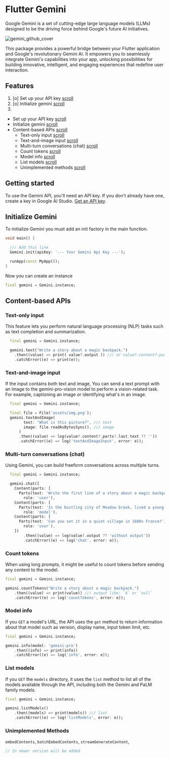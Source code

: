 # Flutter Gemini

Google Gemini is a set of cutting-edge large language models (LLMs) designed to be the driving force behind Google's future AI initiatives.

![gemini_github_cover](https://github.com/babakcode/flutter_gemini/assets/31356659/104a436c-cc1e-4523-aeeb-edfb50f87346)

This package provides a powerful bridge between your Flutter application and Google's revolutionary Gemini AI. It empowers you to seamlessly integrate Gemini's capabilities into your app, unlocking possibilities for building innovative, intelligent, and engaging experiences that redefine user interaction.

## Features

1. [o] Set up your API key [scroll](#getting-started)
2. [o] Initialize gemini [scroll](#initialize-gemini)
3. 

- Set up your API key [scroll](#getting-started)
- Initialize gemini [scroll](#initialize-gemini)
- Content-based APIs [scroll](#content-based-apis)
    - Text-only input [scroll](#text-only-input)
    - Text-and-image input [scroll](#text-and-image-input)
    - Multi-turn conversations (chat) [scroll](#multi-turn-conversations-chat)
    - Count tokens [scroll](#count-tokens)
    - Model info [scroll](#model-info)
    - List models [scroll](#list-models)
    - Unimplemented methods [scroll](#unimplemented-methods)

## Getting started

To use the Gemini API, you'll need an API key. If you don't already have one, create a key in Google AI Studio. [Get an API key](https://ai.google.dev/).

## Initialize Gemini

To initialize Gemini you must add an init factory in the main function.
```dart
void main() {

  /// Add this line
  Gemini.init(apiKey: '--- Your Gemini Api Key ---');

  runApp(const MyApp());
}
```

Now you can create an instance

```dart
final gemini = Gemini.instance;
```

## Content-based APIs

### Text-only input

This feature lets you perform natural language processing (NLP) tasks such as text completion and summarization.

```dart
  final gemini = Gemini.instance;

  gemini.text("Write a story about a magic backpack.")
    .then((value) => print( value?.output )) /// or value?.content?.parts?.last.text
    .catchError((e) => print(e));
```

### Text-and-image input

If the input contains both text and image, You can send a text prompt with an image to the gemini-pro-vision model to perform a vision-related task. For example, captioning an image or identifying what's in an image.

```dart
  final gemini = Gemini.instance;

  final file = File('assets/img.png');
  gemini.textAndImage(
        text: "What is this picture?", /// text
        image: file.readAsBytesSync(), /// image
      )
      .then((value) => log(value?.content?.parts?.last.text ?? ''))
      .catchError((e) => log('textAndImageInput', error: e));
```


### Multi-turn conversations (chat)

Using Gemini, you can build freeform conversations across multiple turns.

```dart
  final gemini = Gemini.instance;

  gemini.chat([
    Content(parts: [
      Parts(text: 'Write the first line of a story about a magic backpack.')],
        role: 'user'),
    Content(parts: [ 
      Parts(text: 'In the bustling city of Meadow brook, lived a young girl named Sophie. She was a bright and curious soul with an imaginative mind.')],
        role: 'model'),
    Content(parts: [ 
      Parts(text: 'Can you set it in a quiet village in 1600s France?')], 
        role: 'user'),
    ])
        .then((value) => log(value?.output ?? 'without output'))
        .catchError((e) => log('chat', error: e));
```


### Count tokens

When using long prompts, it might be useful to count tokens before sending any content to the model.

```dart
final gemini = Gemini.instance;

gemini.countTokens("Write a story about a magic backpack.")
    .then((value) => print(value)) /// output like: `6` or `null`
    .catchError((e) => log('countTokens', error: e));
```

### Model info

If you `GET` a model's URL, the API uses the `get` method to return information about that model such as version, display name, input token limit, etc.

```dart
final gemini = Gemini.instance;

gemini.info(model: 'gemini-pro')
    .then((info) => print(info))
    .catchError((e) => log('info', error: e));
```

### List models

If you `GET` the `models` directory, it uses the `list` method to list all of the models available through the API, including both the Gemini and PaLM family models.

```dart
final gemini = Gemini.instance;

gemini.listModels()
    .then((models) => print(models)) /// list
    .catchError((e) => log('listModels', error: e));
```

### Unimplemented Methods

`embedContents`, `batchEmbedContents`, `streamGenerateContent`, 

```dart
// In newer version will be added
```